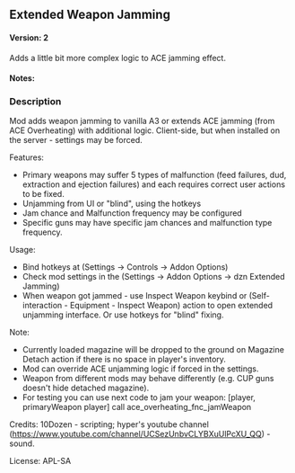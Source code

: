 ## Extended Weapon Jamming

#### Version: 2

Adds a little bit more complex logic to ACE jamming effect.

#### Notes:


### Description
Mod adds weapon jamming to vanilla A3 or extends ACE jamming (from ACE Overheating) with additional logic. 
Client-side, but when installed on the server - settings may be forced.

Features:
- Primary weapons may suffer 5 types of malfunction (feed failures, dud, extraction and ejection failures) and each requires correct user actions to be fixed.
- Unjamming from UI or "blind", using the hotkeys
- Jam chance and Malfunction frequency may be configured
- Specific guns may have specific jam chances and malfunction type frequency.

Usage:
- Bind hotkeys at (Settings -> Controls -> Addon Options)
- Check mod settings in the (Settings -> Addon Options -> dzn Extended Jamming)
- When weapon got jammed - use Inspect Weapon keybind or (Self-interaction - Equipment - Inspect Weapon) action to open extended unjamming interface. Or use hotkeys for "blind" fixing.

Note:
- Currently loaded magazine will be dropped to the ground on Magazine Detach action if there is no space in player's inventory.
- Mod can override ACE unjamming logic if forced in the settings.
- Weapon from different mods may behave differently (e.g. CUP guns doesn't hide detached magazine).
- For testing you can use next code to jam your weapon: [player, primaryWeapon player] call ace_overheating_fnc_jamWeapon

Credits:
10Dozen - scripting;
hyper's youtube channel (https://www.youtube.com/channel/UCSezUnbvCLYBXuUlPcXU_QQ) - sound.

License: APL-SA
